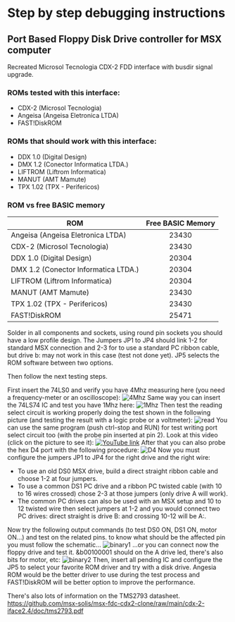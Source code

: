 # Step by step debugging instructions
## Port Based Floppy Disk Drive controller for MSX computer



Recreated Microsol Tecnologia CDX-2 FDD interface with busdir signal upgrade.

### ROMs tested with this interface:

* CDX-2 (Microsol Tecnologia)
* Angeisa (Angeisa Eletronica LTDA)
* FAST!DiskROM

### ROMs that should work with this interface:

* DDX 1.0 (Digital Design)
* DMX 1.2 (Conector Informatica LTDA.)
* LIFTROM (Liftrom Informatica)
* MANUT (AMT Mamute)
* TPX 1.02 (TPX - Perifericos)

### ROM vs free BASIC memory

| ROM | Free BASIC Memory |
| ------------- |:-------------:|
| Angeisa (Angeisa Eletronica LTDA)  | 23430  |
| CDX-2 (Microsol Tecnologia)  | 23430  |
| DDX 1.0 (Digital Design)  | 20304  |
| DMX 1.2 (Conector Informatica LTDA.) | 20304  |
| LIFTROM (Liftrom Informatica)  | 20304  |
| MANUT (AMT Mamute)  | 23430  |
| TPX 1.02 (TPX - Perifericos)  | 23430  |
| FAST!DiskROM  | 25471  |

Solder in all components and sockets, using round pin sockets you should have a low profile design.
The Jumpers JP1 to JP4 should link 1-2 for standard MSX connection and 2-3 for to use a standard PC ribbon cable, but drive b: may not work in this case (test not done yet). JP5 selects the ROM software between two options.

Then follow the next testing steps.

First insert the 74LS0 and verify you have 4Mhz measuring here (you need a frequency-meter or an oscilloscope):
![4Mhz](/cdx-2-iface2.4/pictures/IMG_20230218_1133025.jpg)
Same way you can insert the 74LS74 IC and test you have 1Mhz here:
![1Mhz](/cdx-2-iface2.4/pictures/IMG_20230218_1330519.jpg)
Then test the reading select circuit is working properly doing the test shown in the following picture (and testing the result with a logic probe or a voltmeter):
![read](/cdx-2-iface2.4/pictures/IMG_20230218_1654045.jpg)
You can use the same program (push ctrl-stop and RUN) for test writing port select circuit too (with the probe pin inserted at pin 2).
Look at this video (click on the picture to see it):
[![YouTube link](https://github.com/msx-solis/msx-fdc-cdx2-clone/raw/main/cdx-2-iface2.4/pictures/IMG_20230218_1652428.jpg)](https://youtu.be/hXyXDxHcx18)
After that you can also probe the hex D4 port with the following procedure:
![D4](/cdx-2-iface2.4/pictures/IMG_20230218_1746467.jpg)
Now you must configure the jumpers JP1 to JP4 for the right drive and the right wire:

* To use an old DS0 MSX drive, build a direct straight ribbon cable and choose 1-2 at four jumpers.
* To use a common DS1 PC drive and a ribbon PC twisted cable (with 10 to 16 wires crossed) chose 2-3 at those jumpers (only drive A will work).
* The common PC drives can also be used with an MSX setup and 10 to 12 twisted wire then select jumpers at 1-2 and you would connect two PC drives: direct straight is drive B: and crossing 10-12 will be A:.

Now try the following output commands (to test DS0 ON, DS1 ON, motor ON...) and test on the related pins. to know what should be the affected pin you must follow the schematic...
![binary1](/cdx-2-iface2.4/pictures/IMG_20230218_1757110.jpg)
...or you can connect now the floppy drive and test it. &b00100001 should on the A drive led, there's also bits for motor, etc:
 ![binary2](/cdx-2-iface2.4/pictures/IMG_20230218_1803597.jpg)
Then, insert all pending IC and configure the JP5 to select your favorite ROM driver and try with a disk drive.
Angesia ROM would be the better driver to use during the test process and FAST!DiskROM will be better option to improve the performance.

There's also lots of information on the TMS2793 datasheet.
https://github.com/msx-solis/msx-fdc-cdx2-clone/raw/main/cdx-2-iface2.4/doc/tms2793.pdf

